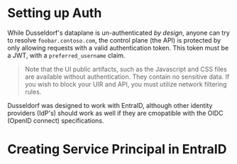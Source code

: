 # Setting up Auth

While Dusseldorf's dataplane is un-authenticated *by design*, anyone can try to resolve `foobar.contoso.com`, the control plane (the API) is protected by only allowing requests with a valid authentication token.  This token must be a JWT, with a `preferred_username` claim.  

> Note that the UI public artifacts, such as the Javascript and CSS files are available without authentication.  They contain no sensitive data.  If you wish to block your UIR and API, you must utilize network filtering rules.

Dusseldorf was designed to work with EntraID, although other identity providers (IdP's) should work as well if they are cmopatible with  the OIDC (OpenID connect) specifications.

# Creating Service Principal in EntraID

# 